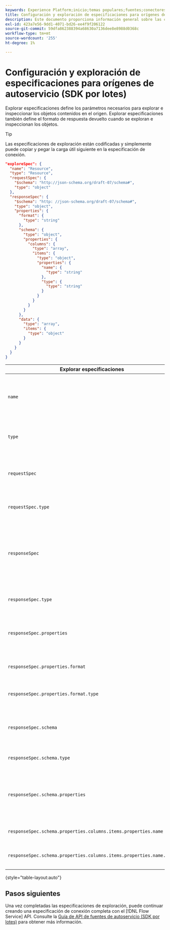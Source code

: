 ```yaml
---
keywords: Experience Platform;inicio;temas populares;fuentes;conectores;conectores de origen;sdk de fuentes;sdk;SDK
title: Configuración y exploración de especificaciones para orígenes de autoservicio (SDK por lotes)
description: Este documento proporciona información general sobre las configuraciones que debe preparar para utilizar fuentes de autoservicio (SDK por lotes).
exl-id: 423a7e56-9dd1-4071-bd26-ee4f9f206122
source-git-commit: 59dfa862388394a68630a7136dee8e8988d0368c
workflow-type: tm+mt
source-wordcount: '255'
ht-degree: 1%

---
```


# Configuración y exploración de especificaciones para orígenes de autoservicio (SDK por lotes)

Explorar especificaciones define los parámetros necesarios para explorar e inspeccionar los objetos contenidos en el origen. Explorar especificaciones también define el formato de respuesta devuelto cuando se exploran e inspeccionan los objetos.

>[!TIP]
>
>Las especificaciones de exploración están codificadas y simplemente puede copiar y pegar la carga útil siguiente en la especificación de conexión.

```json
"exploreSpec": {
  "name": "Resource",
  "type": "Resource",
  "requestSpec": {
    "$schema": "http://json-schema.org/draft-07/schema#",
    "type": "object"
  },
  "responseSpec": {
    "$schema": "http: //json-schema.org/draft-07/schema#",
    "type": "object",
    "properties": {
      "format": {
        "type": "string"
      },
      "schema": {
        "type": "object",
        "properties": {
          "columns": {
            "type": "array",
            "items": {
              "type": "object",
              "properties": {
                "name": {
                  "type": "string"
                },
                "type": {
                  "type": "string"
                }
              }
            }
          }
        }
      },
      "data": {
        "type": "array",
        "items": {
          "type": "object"
        }
      }
    }
  }
}
```

| Explorar especificaciones | Descripción | Ejemplo |
| --- | --- | --- |
| `name` | Define el nombre o el identificador de la especificación de exploración. | `Resource` |
| `type` | Define el tipo de especificación de exploración. | `Resource` |
| `requestSpec` | Contiene los parámetros necesarios para explorar objetos en la conexión. |
| `requestSpec.type` | Define el tipo de datos de la especificación de solicitud. | `object` |
| `responseSpec` | Contiene los parámetros que definen el formato del mensaje de respuesta devuelto en una llamada de exploración. |
| `responseSpec.type` | Define el tipo de datos de la especificación de respuesta. | `object` |
| `responseSpec.properties` | Contiene información sobre el formato del mensaje de respuesta. |
| `responseSpec.properties.format` | Define el formato del esquema de respuesta. | `object` |
| `responseSpec.properties.format.type` | Define el tipo de datos de las propiedades. | `string` |
| `responseSpec.schema` | Contiene información sobre el formato del esquema de respuesta. |
| `responseSpec.schema.type` | Define el tipo de datos del esquema. | `object` |
| `responseSpec.schema.properties` | Contiene información sobre las columnas, el tipo y los elementos contenidos en un esquema. |
| `responseSpec.schema.properties.columns.items.properties.name` | Muestra el nombre del archivo. |
| `responseSpec.schema.properties.columns.items.properties.name.type` | Define el tipo de datos del nombre del archivo. | `string` |

{style="table-layout:auto"}

## Pasos siguientes

Una vez completadas las especificaciones de exploración, puede continuar creando una especificación de conexión completa con el [!DNL Flow Service] API. Consulte la [Guía de API de fuentes de autoservicio (SDK por lotes)](../api/api-overview.md) para obtener más información.
